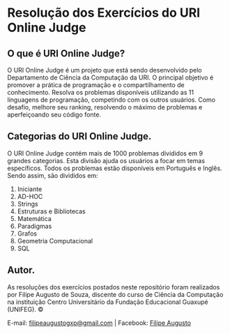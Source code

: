 # Resolução dos Exercícios do URI Online Judge


## O que é URI Online Judge?
O URI Online Judge é um projeto que está sendo desenvolvido pelo Departamento de Ciência da Computação da URI. O principal objetivo é promover a prática de programação e o compartilhamento de conhecimento. Resolva os problemas disponíveis utilizando as 11 linguagens de programação, competindo com os outros usuários. Como desafio, melhore seu ranking, resolvendo o máximo de problemas e aperfeiçoando seu código fonte.

## Categorias do URI Online Judge.
O URI Online Judge contém mais de 1000 problemas divididos em 9 grandes categorias. Esta divisão ajuda os usuários a focar em temas específicos. Todos os problemas estão disponíveis em Português e Inglês. Sendo assim, são divididos em:
1. Iniciante
2. AD-HOC
3. Strings
4. Estruturas e Bibliotecas
5. Matemática
6. Paradigmas
7. Grafos
8. Geometria Computacional
9. SQL

## Autor.
As resoluções dos exercícios postados neste repositório foram realizados por Filipe Augusto de Souza, discente do curso de Ciência da Computação na instituição Centro Universitário da Fundação Educacional Guaxupé (UNIFEG).  :copyright:

E-mail: [filipeaugustogxp@gmail.com](mailto:filipeaugustogxp@gmail.com) | Facebook: [Filipe Augusto](https://www.facebook.com/filipeaugustogxp)
